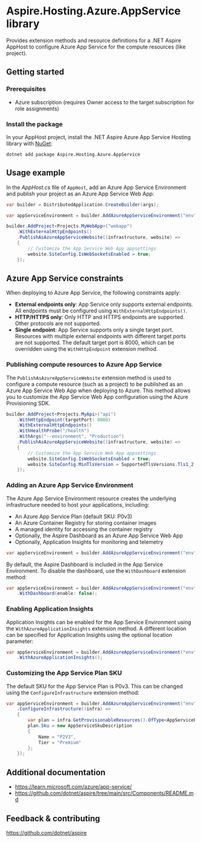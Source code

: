# Aspire.Hosting.Azure.AppService library

Provides extension methods and resource definitions for a .NET Aspire AppHost to configure Azure App Service for the compute resources (like project).

## Getting started

### Prerequisites

- Azure subscription (requires Owner access to the target subscription for role assignments)

### Install the package

In your AppHost project, install the .NET Aspire Azure App Service Hosting library with [NuGet](https://www.nuget.org):

```dotnetcli
dotnet add package Aspire.Hosting.Azure.AppService
```

## Usage example

In the _AppHost.cs_ file of `AppHost`, add an Azure App Service Environment and publish your project as an Azure App Service Web App:

```csharp
var builder = DistributedApplication.CreateBuilder(args);

var appServiceEnvironment = builder.AddAzureAppServiceEnvironment("env");

builder.AddProject<Projects.MyWebApp>("webapp")
    .WithExternalHttpEndpoints()
    .PublishAsAzureAppServiceWebsite((infrastructure, website) =>
    {
        // Customize the App Service Web App appsettings
        website.SiteConfig.IsWebSocketsEnabled = true;
    });
```

## Azure App Service constraints

When deploying to Azure App Service, the following constraints apply:

- **External endpoints only**: App Service only supports external endpoints. All endpoints must be configured using `WithExternalHttpEndpoints()`.
- **HTTP/HTTPS only**: Only HTTP and HTTPS endpoints are supported. Other protocols are not supported.
- **Single endpoint**: App Service supports only a single target port. Resources with multiple external endpoints with different target ports are not supported. The default target port is 8000, which can be overridden using the `WithHttpEndpoint` extension method.

### Publishing compute resources to Azure App Service

The `PublishAsAzureAppServiceWebsite` extension method is used to configure a compute resource (such as a project) to be published as an Azure App Service Web App when deploying to Azure. This method allows you to customize the App Service Web App configuration using the Azure Provisioning SDK.

```csharp
builder.AddProject<Projects.MyApi>("api")
    .WithHttpEndpoint(targetPort: 8080)
    .WithExternalHttpEndpoints()
    .WithHealthProbe("/health")
    .WithArgs("--environment", "Production")
    .PublishAsAzureAppServiceWebsite((infrastructure, website) =>
    {
        // Customize the App Service Web App appsettings
        website.SiteConfig.IsWebSocketsEnabled = true;
        website.SiteConfig.MinTlsVersion = SupportedTlsVersions.Tls1_2;
    });
```

### Adding an Azure App Service Environment

The Azure App Service Environment resource creates the underlying infrastructure needed to host your applications, including:

- An Azure App Service Plan (default SKU: P0v3)
- An Azure Container Registry for storing container images
- A managed identity for accessing the container registry
- Optionally, the Aspire Dashboard as an Azure App Service Web App
- Optionally, Application Insights for monitoring and telemetry

```csharp
var appServiceEnvironment = builder.AddAzureAppServiceEnvironment("env");
```

By default, the Aspire Dashboard is included in the App Service Environment. To disable the dashboard, use the `WithDashboard` extension method:

```csharp
var appServiceEnvironment = builder.AddAzureAppServiceEnvironment("env")
    .WithDashboard(enable: false);
```

### Enabling Application Insights

Application Insights can be enabled for the App Service Environment using the `WithAzureApplicationInsights` extension method. A different location can be specified for Application Insights using the optional location parameter:

```csharp
var appServiceEnvironment = builder.AddAzureAppServiceEnvironment("env")
    .WithAzureApplicationInsights();
```

### Customizing the App Service Plan SKU

The default SKU for the App Service Plan is P0v3. This can be changed using the `ConfigureInfrastructure` extension method:

```csharp
var appServiceEnvironment = builder.AddAzureAppServiceEnvironment("env")
    .ConfigureInfrastructure((infra) =>
    {
        var plan = infra.GetProvisionableResources().OfType<AppServicePlan>().Single();
        plan.Sku = new AppServiceSkuDescription
        {
            Name = "P2V3",
            Tier = "Premium"
        };
    });
```

## Additional documentation

* https://learn.microsoft.com/azure/app-service/
* https://github.com/dotnet/aspire/tree/main/src/Components/README.md

## Feedback & contributing

https://github.com/dotnet/aspire
